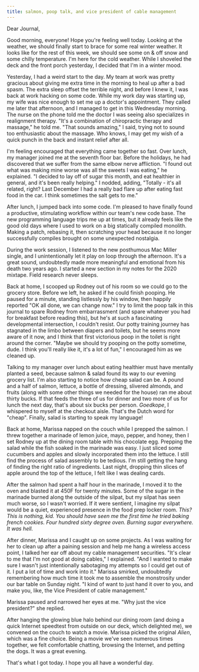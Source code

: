 ```yaml
---
title: salmon, poop talk, and vice president of cable management
---
```


Dear Journal,

Good morning, everyone! Hope you're feeling well today. Looking at the
weather, we should finally start to brace for some real winter weather.
It looks like for the rest of this week, we should see some on & off
snow and some chilly temperature. I'm here for the cold weather. While I
shoveled the deck and the front porch yesterday, I decided that I'm in a
winter mood.

Yesterday, I had a weird start to the day. My team at work was pretty
gracious about giving me extra time in the morning to heal up after a
bad spasm. The extra sleep offset the terrible night, and before I knew
it, I was back at work hacking on some code. While my work day was
starting up, my wife was nice enough to set me up a doctor's
appointment. They called me later that afternoon, and I managed to get
in this Wednesday morning. The nurse on the phone told me the doctor I
was seeing also specializes in realignment therapy. "It's a combination
of chiropractic therapy and massage," he told me. "That sounds amazing,"
I said, trying not to sound too enthusiastic about the massage. Who
knows, I may get my wish of a quick punch in the back and instant relief
after all.

I'm feeling encouraged that everything came together so fast. Over
lunch, my manager joined me at the seventh floor bar. Before the
holidays, he had discovered that we suffer from the same elbow nerve
affliction. "I found out what was making mine worse was all the sweets I
was eating," he explained. "I decided to lay off of sugar this month,
and eat healthier in general, and it's been really helping." I nodded,
adding, "Totally - it's all related, right? Last December I had a really
bad flare up after eating fast food in the car. I think sometimes the
salt gets to me."

After lunch, I jumped back into some code. I'm pleased to have finally
found a productive, stimulating workflow within our team's new code
base. The new programming language trips me up at times, but it already
feels like the good old days where I used to work on a big statically
compiled monolith. Making a patch, rebasing it, then scratching your
head because it no longer successfully compiles brought on some
unexpected nostalgia.

During the work session, I listened to the new posthumous Mac Miller
single, and I unintentionally let it play on loop through the afternoon.
It's a great sound, undoubtedly made more meaningful and emotional from
his death two years ago. I started a new section in my notes for the
2020 mixtape. Field research never sleeps.

Back at home, I scooped up Rodney out of his room so we could go to the
grocery store. Before we left, he asked if he could finish pooping. He
paused for a minute, standing listlessly by his window, then happily
reported "OK all done, we can change now." I try to limit the poop talk
in this journal to spare Rodney from embarrassment (and spare whatever
you had for breakfast before reading this), but he's at such a
fascinating developmental intersection, I couldn't resist. Our potty
training journey has stagnated in the limbo between diapers and toilets,
but he seems more aware of it now, and I think that first victorious
poop in the toilet is right around the corner. "Maybe we should try
pooping on the potty sometime, dude. I think you'll really like it, it's
a lot of fun," I encouraged him as we cleaned up.

Talking to my manager over lunch about eating healthier must have
mentally planted a seed, because salmon & salad found its way to our
evening grocery list. I'm also starting to notice how cheap salad can
be. A pound and a half of salmon, lettuce, a bottle of dressing,
slivered almonds, and fruits (along with some other things we needed for
the house) ran me about thirty bucks. If that feeds the three of us for
dinner and two more of us for lunch the next day, that's about six bucks
per person. *Goedkope*, I whispered to myself at the checkout aisle.
That's the Dutch word for "cheap". Finally, salad is starting to speak
my language!

Back at home, Marissa napped on the couch while I prepped the salmon. I
threw together a marinade of lemon juice, mayo, pepper, and honey, then
I set Rodney up at the dining room table with his chocolate egg.
Prepping the salad while the fish soaked in the marinade was easy. I
just sliced some cucumbers and apples and slowly incorporated them into
the lettuce. I still find the process of salad assembly to be tedious.
I'm still getting the hang of finding the right ratio of ingredients.
Last night, dropping thin slices of apple around the top of the lettuce,
I felt like I was dealing cards.

After the salmon had spent a half hour in the marinade, I moved it to
the oven and blasted it at 450F for twenty minutes. Some of the sugar in
the marinade burned along the outside of the silpat, but my silpat has
seen much worse, so I wasn't worried. If it were sentient, I imagine my
silpat would be a quiet, experienced presence in the food prep locker
room. *This? This is nothing, kid. You should have* *seen me the first
time he tried baking french cookies. Four hundred* *sixty degree oven.
Burning sugar everywhere. It was hell.*

After dinner, Marissa and I caught up on some projects. As I was waiting
for her to clean up after a paining session and help me hang a wireless
access point, I talked her ear off about my cable management securities.
"It's clear to me that I'm not good at doing cables," I explained. "And
I wanted to make sure I wasn't just intentionally sabotaging my attempts
so I could get out of it. I put a lot of time and work into it." Marissa
smirked, undoubtedly remembering how much time it took me to assemble
the monstrosity under our bar table on Sunday night. "I kind of want to
just hand it over to you, and make you, like, the Vice President of
cable management."

Marissa paused and narrowed her eyes at me. "Why just the vice
president?" she replied.

After hanging the glowing blue halo behind our dining room (and doing a
quick Internet speedtest from outside on our deck, which delighted me),
we convened on the couch to watch a movie. Marissa picked the original
*Alien*, which was a fine choice. Being a movie we've seen numerous
times together, we felt comfortable chatting, browsing the Internet, and
petting the dogs. It was a great evening.

That's what I got today. I hope you all have a wonderful day.


